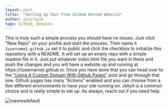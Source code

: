 ```yaml
---
layout: post
title:  "Setting Up Your Free GitHub Hosted Website"
author: yosileyid
tags: Github, Domains
---
```

This is truly such a simple process you should have no issues. Just click "New Repo" on your profile and start the process. Then name it `{username}.github.io` set it to public and click the checkbox to initialize this repository with a README. It will set up an empty repo with a simple readme file in it. Just put whatever index.html file you want in there and push the changes and you will have a website up and running at https://{username}.github.io. <!--more-->Once you have done that you can head over to the ["Using A Custom Domain With Github Pages"]() post and go through that one. Github pages has many "Actions" enabled and you can choose from a few different environments to have your site running on. Jekyll is a common choice and is really simple to set up. As always, reach out if you need help.

![maxresdefault](https://user-images.githubusercontent.com/14003326/216832796-c90b8607-edee-40c1-b4ec-9882fae9ca8e.jpg)